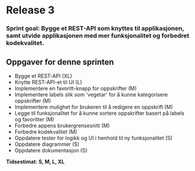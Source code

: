# Release 3

### Sprint goal: Bygge et REST-API som knyttes til applikasjonen, samt utvide applikasjonen med mer funksjonalitet og forbedret kodekvalitet.

 ## Oppgaver for denne sprinten
- Bygge et REST-API (XL)
- Knytte REST-API-et til UI (L)
- Implementere en favoritt-knapp for oppskrifter (M)
- Implementere labels slik som 'vegetar' for å kunne kategorisere oppskrifter (M)
- Implementere mulighet for brukeren til å redigere en oppskrift (M)
- Legge til funksjonalitet for å kunne sortere oppskrifter basert på labels og favoritter (M)
- Forbedre appens brukergrensesnitt (M)
- Forbedre kodekvalitet (M)
- Oppdatere tester for logikk og UI i henhold til ny funksjonalitet (S)
- Oppdatere diagrammer (S)
- Oppdatere dokumentasjon (S)


**Tidsestimat: S, M, L, XL**
